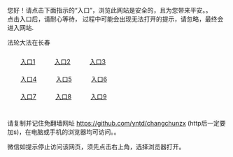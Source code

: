 您好！请点击下面指示的“入口”，浏览此网站是安全的，且为您带来平安。。 <br/>
点击入口后，请耐心等待， 过程中可能会出现无法打开的提示，请忽略，最终会进入网站. </br>

法轮大法在长春<br/>
<div style="padding:10px"><a style="margin:20px" target="_blank" href="https://duzvr51lp84gn.cloudfront.net/2Qpsp?oafzcbln" id="ccLink1" rel="nofollow">入口1</a> <a target="_blank" style="margin:20px" href="https://d8hi9c5gvk8hf.cloudfront.net/2Qpsp?fsgeph" id="ccLink2" rel="nofollow">入口2</a> <a style="margin:20px" target="_blank" href="https://d3t2q8kus2de2n.cloudfront.net/2Qpsp?suxbvxpl" id="ccLink3" rel="nofollow">入口3</a></div>

<div style="padding:10px" ><a style="margin:20px" target="_blank" href="https://duzvr51lp84gn.cloudfront.net/2Qpsp?oafzcbln" id="ccLink4" rel="nofollow">入口4</a> <a style="margin:20px" href="https://d8hi9c5gvk8hf.cloudfront.net/2Qpsp?fsgeph" target="_blank" id="ccLink5" rel="nofollow">入口5</a> <a style="margin:20px" href="https://d3t2q8kus2de2n.cloudfront.net/2Qpsp?suxbvxpl" target="_blank" id="ccLink6" rel="nofollow">入口6</a></div>

<div style="padding:10px"><a style="margin:20px" target="_blank" href="https://duzvr51lp84gn.cloudfront.net/2Qpsp?oafzcbln" id="ccLink7" rel="nofollow">入口7</a> <a style="margin:20px" href="https://d8hi9c5gvk8hf.cloudfront.net/2Qpsp?fsgeph" target="_blank" id="ccLink8" rel="nofollow">入口8</a> <a style="margin:20px" target="_blank" href="https://d3t2q8kus2de2n.cloudfront.net/2Qpsp?suxbvxpl" id="ccLink9" rel="nofollow">入口9</a></div>

<br/>



请复制并记住免翻墙网址 https://github.com/yntd/changchunzx (http后一定要加s)，在电脑或手机的浏览器均可访问。。<br/>

微信如提示停止访问该网页，须先点击右上角，选择浏览器打开。
